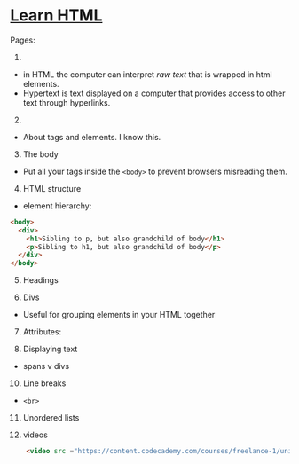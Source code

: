 # [Learn HTML](https://www.codecademy.com/learn/learn-html)

Pages:

1.

- in HTML the computer can interpret *raw text* that is wrapped in html elements.
- Hypertext is text displayed on a computer that provides access to other text through hyperlinks.

2.

- About tags and elements. I know this.

3. The body

- Put all your tags inside the `<body>` to prevent browsers misreading them.

4. HTML structure

- element hierarchy:

```html
<body>
  <div>
    <h1>Sibling to p, but also grandchild of body</h1>
    <p>Sibling to h1, but also grandchild of body</p>
  </div>
</body>
```

5. Headings

6. Divs

- Useful for grouping elements in your HTML together

7. Attributes:

9. Displaying text

- spans v divs

10. Line breaks

- `<br>`

11. Unordered lists

16. videos

```html
    <video src ="https://content.codecademy.com/courses/freelance-1/unit-1/lesson-2/htmlcss1-vid_brown-bear.mp4" width="320" height="240" controls> Video not supported  </video>
```
